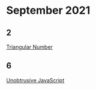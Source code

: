 # September 2021

## 2
[Triangular Number](https://en.wikipedia.org/wiki/Triangular_number)

## 6
[Unobtrusive JavaScript](https://www.w3.org/wiki/The_principles_of_unobtrusive_JavaScript)
